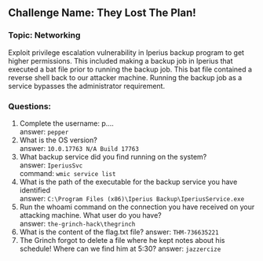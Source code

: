 ## Challenge Name: They Lost The Plan!
### Topic: Networking
Exploit privilege escalation vulnerability in Iperius backup program to get higher permissions. This included making a backup job in Iperius that executed a bat file prior to running the backup job. This bat file contained a reverse shell back to our attacker machine. Running the backup job as a service bypasses the administrator requirement.

### Questions:
1. Complete the username: p....    
answer: `pepper`  
2. What is the OS version?  
answer: `10.0.17763 N/A Build 17763`  
3. What backup service did you find running on the system?  
answer: `IperiusSvc`   
command: `wmic service list`
4. What is the path of the executable for the backup service you have identified  
answer: `C:\Program Files (x86)\Iperius Backup\IperiusService.exe`  
5. Run the whoami command on the connection you have received on your attacking machine. What user do you have?  
answer: `the-grinch-hack\thegrinch`  
6. What is the content of the flag.txt file?
answer: `THM-736635221`
7. The Grinch forgot to delete a file where he kept notes about his schedule! Where can we find him at 5:30?
answer: `jazzercize`